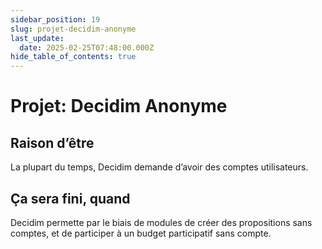 ```yaml
---
sidebar_position: 19
slug: projet-decidim-anonyme
last_update:
  date: 2025-02-25T07:48:00.000Z
hide_table_of_contents: true
---
```


# Projet: Decidim Anonyme

## Raison d’être


La plupart du temps, Decidim demande d’avoir des comptes utilisateurs.


## Ça sera fini, quand


Decidim permette par le biais de modules de créer des propositions sans comptes, et de participer à un budget participatif sans compte. 


